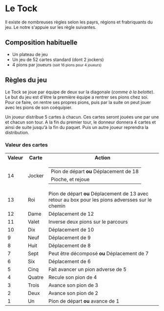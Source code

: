 <h1>Le Tock</h1>

Il existe de nombreuses règles selon les payrs, régions et frabriquants du jeu. Le notre s'appuie sur les règle suivantes.

<h2>Composition habituelle</h2>
<ul>
	<li>Un plateau de jeu</li>
	<li>Un jeu de 52 cartes standard (dont 2 jockers)</li>
	<li>4 pions par joueurs <small>(soit 16 pions pour 4 joueurs)</small></li>
</ul>


<h2>Règles du jeu</h2>

<p>
	Le Tock se joue par équipe de deux sur la diagonale (<i>comme à la belotte</i>). Le but du jeu est d'être la première équipe a rentrer ses pions chez soi. Pour ce faire, on rentre ses propres pions, puis par la suite on peut jouer avec les pions de son coéquipier.
</p>

<p>
	Un joueur distribue 5 cartes à chacun. Ces cartes seront jouées une par une et chacun son tour. A la fin du premier tour, le donneur donnera 4 cartes et ainsi de suite jusqu'à la fin du paquet. Puis un autre joueur reprendra la distribution.
</p>

<p>
	<h3>Valeur des cartes</h3>
	<table>
		<tr>
			<th>Valeur</th>
			<th>Carte</th>
			<th>Action</th>
		</tr>
		<tr>
			<td>14</td>
			<td>Jocker</td>
			<td>
				<table>
					<tr>
						<td>Pion de départ <b>ou</b> Déplacement de 18</td>
					</tr>
					<tr>
						<td>Pioche, et rejoue</td>
					</tr>
				</table>
			</td>
		</tr>
		<tr>
			<td>13</td>
			<td>Roi</td>
			<td>Pion de départ <b>ou</b> Déplacement de 13 avec retour au box pour les pions adversses sur le chemin</td>
		</tr>
		<tr>
			<td>12</td>
			<td>Dame</td>
			<td>Déplacement de 12</td>
		</tr>
		<tr>
			<td>11</td>
			<td>Valet</td>
			<td>Inverse deux pions sur le parcours</td>
		</tr>
		<tr>
			<td>10</td>
			<td>Dix</td>
			<td>Déplacement de 10</td>
		</tr>
		<tr>
			<td>9</td>
			<td>Neuf</td>
			<td>Déplacement de 9</td>
		</tr>
		<tr>
			<td>8</td>
			<td>Huit</td>
			<td>Déplacement de 8</td>
		</tr>
		<tr>
			<td>7</td>
			<td>Sept</td>
			<td>Peut être décomposé <b>ou</b> Déplacement de 7</td>
		</tr>
		<tr>
			<td>6</td>
			<td>Six</td>
			<td>Déplacement de 6</td>
		</tr>
		<tr>
			<td>5</td>
			<td>Cinq</td>
			<td>Fait avancer un pion adverse de 5</td>
		</tr>
		<tr>
			<td>4</td>
			<td>Quatre</td>
			<td>Recule son pion de 4</td>
		</tr>
		<tr>
			<td>3</td>
			<td>Trois</td>
			<td>Avance son pion de 3</td>
		</tr>
		<tr>
			<td>2</td>
			<td>Deux</td>
			<td>Avance son pion de 2</td>
		</tr>
		<tr>
			<td>1</td>
			<td>Un</td>
			<td>Pion de départ <b>ou</b> avance de 1</td>
		</tr>
	</table>
</p>

